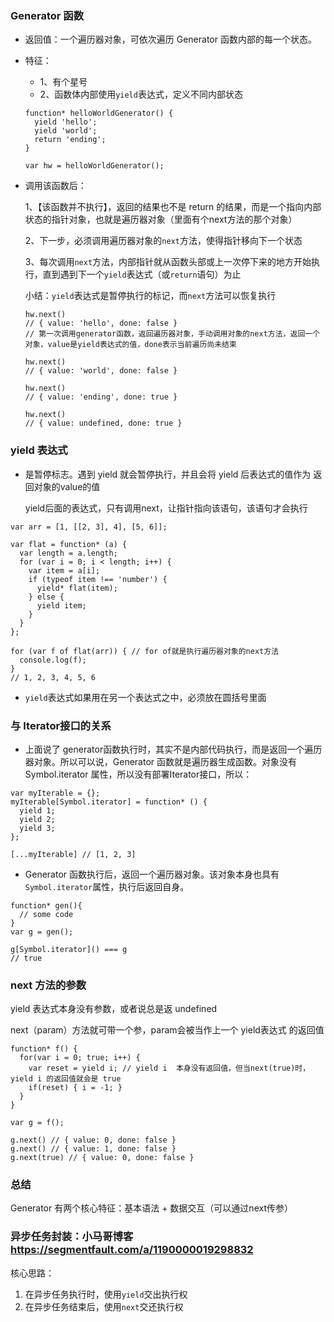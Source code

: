 ### Generator 函数

- 返回值：一个遍历器对象，可依次遍历 Generator 函数内部的每一个状态。

- 特征：

  - 1、有个星号 
  - 2、函数体内部使用`yield`表达式，定义不同内部状态

  ```JS
  function* helloWorldGenerator() {
    yield 'hello';
    yield 'world';
    return 'ending';
  }
  
  var hw = helloWorldGenerator();
  ```

- 调用该函数后：

  1、【该函数并不执行】，返回的结果也不是 return 的结果，而是一个指向内部状态的指针对象，也就是遍历器对象（里面有个next方法的那个对象）

  2、下一步，必须调用遍历器对象的`next`方法，使得指针移向下一个状态

  3、每次调用`next`方法，内部指针就从函数头部或上一次停下来的地方开始执行，直到遇到下一个`yield`表达式（或`return`语句）为止

  小结：`yield`表达式是暂停执行的标记，而`next`方法可以恢复执行

  ```JS
  hw.next()
  // { value: 'hello', done: false }
  // 第一次调用generator函数，返回遍历器对象，手动调用对象的next方法，返回一个对象，value是yield表达式的值，done表示当前遍历尚未结束
  
  hw.next()
  // { value: 'world', done: false }
  
  hw.next()
  // { value: 'ending', done: true }
  
  hw.next()
  // { value: undefined, done: true }
  ```

  

### yield 表达式

- 是暂停标志。遇到 yield 就会暂停执行，并且会将 yield 后表达式的值作为 返回对象的value的值

  yield后面的表达式，只有调用next，让指针指向该语句，该语句才会执行

```JS
var arr = [1, [[2, 3], 4], [5, 6]];

var flat = function* (a) {
  var length = a.length;
  for (var i = 0; i < length; i++) {
    var item = a[i];
    if (typeof item !== 'number') {
      yield* flat(item);
    } else {
      yield item;
    }
  }
};

for (var f of flat(arr)) { // for of就是执行遍历器对象的next方法
  console.log(f);
}
// 1, 2, 3, 4, 5, 6

```

- `yield`表达式如果用在另一个表达式之中，必须放在圆括号里面

### 与 Iterator接口的关系

- 上面说了 generator函数执行时，其实不是内部代码执行，而是返回一个遍历器对象。所以可以说，Generator 函数就是遍历器生成函数。对象没有 Symbol.iterator 属性，所以没有部署Iterator接口，所以：

```JS
var myIterable = {};
myIterable[Symbol.iterator] = function* () {
  yield 1;
  yield 2;
  yield 3;
};

[...myIterable] // [1, 2, 3]

```

- Generator 函数执行后，返回一个遍历器对象。该对象本身也具有`Symbol.iterator`属性，执行后返回自身。

```JS
function* gen(){
  // some code
}
var g = gen();

g[Symbol.iterator]() === g
// true
```



### next 方法的参数

yield 表达式本身没有参数，或者说总是返 undefined

next（param）方法就可带一个参，param会被当作上一个 yield表达式 的返回值

```JS
function* f() {
  for(var i = 0; true; i++) {
    var reset = yield i; // yield i  本身没有返回值，但当next(true)时，yield i 的返回值就会是 true
    if(reset) { i = -1; }
  }
}

var g = f();

g.next() // { value: 0, done: false }
g.next() // { value: 1, done: false }
g.next(true) // { value: 0, done: false }
```

### 总结

Generator 有两个核心特征：基本语法 + 数据交互（可以通过next传参）

### 异步任务封装：小马哥博客 https://segmentfault.com/a/1190000019298832

核心思路：

1. 在异步任务执行时，使用`yield`交出执行权
2. 在异步任务结束后，使用`next`交还执行权